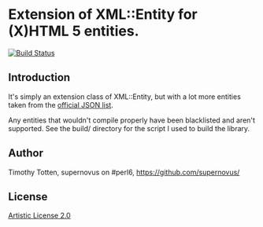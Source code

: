 # Extension of XML::Entity for (X)HTML 5 entities.

[![Build Status](https://travis-ci.org/supernovus/xml-entity-html.svg?branch=master)](https://travis-ci.org/supernovus/xml-entity-html)

## Introduction

It's simply an extension class of XML::Entity, but with a lot more entities
taken from the [official JSON list](https://www.w3.org/TR/html5/entities.json).

Any entities that wouldn't compile properly have been blacklisted and aren't
supported. See the build/ directory for the script I used to build the library.

## Author

Timothy Totten, supernovus on #perl6, https://github.com/supernovus/

## License

[Artistic License 2.0](http://www.perlfoundation.org/artistic_license_2_0)

